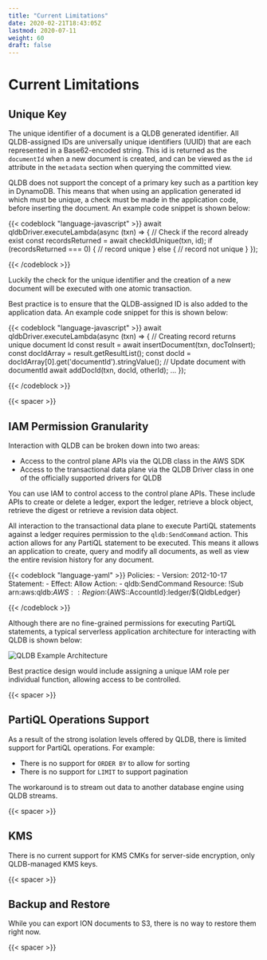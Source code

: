 ```yaml
---
title: "Current Limitations"
date: 2020-02-21T18:43:05Z
lastmod: 2020-07-11
weight: 60
draft: false
---
```


# Current Limitations

## Unique Key

The unique identifier of a document is a QLDB generated identifier. All QLDB-assigned IDs are universally unique identifiers (UUID) that are each represented in a Base62-encoded string. This id is returned as the `documentId` when a new document is created, and can be viewed as the `id` attribute in the `metadata` section when querying the committed view. 

QLDB does not support the concept of a primary key such as a partition key in DynamoDB. This means that when using an application generated id which must be unique, a check must be made in the application code, before inserting the document. An example code snippet is shown below:

{{< codeblock "language-javascript" >}}
await qldbDriver.executeLambda(async (txn) => {
    // Check if the record already exist
    const recordsReturned = await checkIdUnique(txn, id);
    if (recordsReturned === 0) {
        // record unique
    } else {
        // record not unique
    }
});

{{< /codeblock  >}}

Luckily the check for the unique identifier and the creation of a new document will be executed with one atomic transaction.

Best practice is to ensure that the QLDB-assigned ID is also added to the application data. An example code snippet for this is shown below:

{{< codeblock "language-javascript" >}}
  await qldbDriver.executeLambda(async (txn) => {
    // Creating record returns unique document Id
    const result = await insertDocument(txn, docToInsert);
    const docIdArray = result.getResultList();
    const docId = docIdArray[0].get('documentId').stringValue();
    // Update document with documentId
    await addDocId(txn, docId, otherId);
    ...
  });

{{< /codeblock  >}}

{{< spacer >}}

## IAM Permission Granularity

Interaction with QLDB can be broken down into two areas:

* Access to the control plane APIs via the QLDB class in the AWS SDK
* Access to the transactional data plane via the QLDB Driver class in one of the officially supported drivers for QLDB

You can use IAM to control access to the control plane APIs. These include APIs to create or delete a ledger, export the ledger, retrieve a block object, retrieve the digest or retrieve a revision data object. 

All interaction to the transactional data plane to execute PartiQL statements against a ledger requires permission to the `qldb:SendCommand` action. This action allows for any PartiQL statement to be executed. This means it allows an application to create, query and modify all documents, as well as view the entire revision history for any document.

{{< codeblock "language-yaml" >}}
  Policies:
    - Version: 2012-10-17
      Statement:
        - Effect: Allow 
          Action:
            - qldb:SendCommand
          Resource: !Sub arn:aws:qldb:${AWS::Region}:${AWS::AccountId}:ledger/${QldbLedger}
          
{{< /codeblock  >}}

Although there are no fine-grained permissions for executing PartiQL statements, a typical serverless application architecture for interacting with QLDB is shown below:

![QLDB Example Architecture](/images/QLDB-Guide-Architecture.png)

Best practice design would include assigning a unique IAM role per individual function, allowing access to be controlled.

{{< spacer >}}

## PartiQL Operations Support

As a result of the strong isolation levels offered by QLDB, there is limited support for PartiQL operations. For example:

  * There is no support for `ORDER BY` to allow for sorting
  * There is no support for `LIMIT` to support pagination

The workaround is to stream out data to another database engine using QLDB streams.

{{< spacer >}}

## KMS

There is no current support for KMS CMKs for server-side encryption, only QLDB-managed KMS keys.

{{< spacer >}}

## Backup and Restore

While you can export ION documents to S3, there is no way to restore them right now.

{{< spacer >}}




  